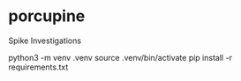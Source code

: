 # porcupine
Spike Investigations

python3 -m venv .venv
source .venv/bin/activate
pip install -r requirements.txt
